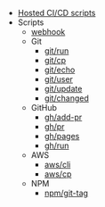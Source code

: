 * [Hosted CI/CD scripts](./v1/index.md)
* Scripts
	* [webhook](./v1/webhook.md)
	* Git
		* [git/run](./v1/git/run.md)
		* [git/cp](./v1/git/cp.md)
		* [git/echo](./v1/git/echo.md)
		* [git/user](./v1/git/user.md)
		* [git/update](./v1/git/update.md)
		* [git/changed](./v1/git/changed.md)
	* GitHub
		* [gh/add-pr](./v1/gh/add-pr.md)
		* [gh/pr](./v1/gh/pr.md)
		* [gh/pages](./v1/gh/pages.md)
		* [gh/run](./v1/gh/run.md)
	* AWS
		* [aws/cli](./v1/aws/cli.md)
		* [aws/cp](./v1/aws/cp.md)
	* NPM
		* [npm/git-tag](./v1/npm/git-tag.md)
